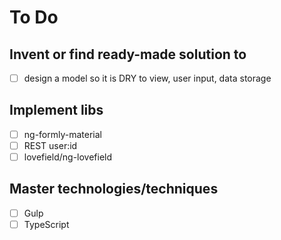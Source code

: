 # To Do

## Invent or find ready-made solution to

- [ ] design a model so it is DRY to view, user input, data storage

## Implement libs

- [ ] ng-formly-material
- [ ] REST user:id
- [ ] lovefield/ng-lovefield

## Master technologies/techniques

- [ ] Gulp
- [ ] TypeScript